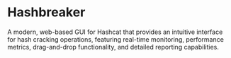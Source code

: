 # Hashbreaker
A modern, web-based GUI for Hashcat that provides an intuitive interface for hash cracking operations, featuring real-time monitoring, performance metrics, drag-and-drop functionality, and detailed reporting capabilities.
